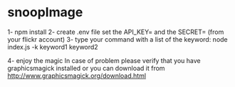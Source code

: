 # snoopImage

1- npm install
2- create .env file set the API_KEY= and the SECRET=  (from your flickr account)
3- type your command with a list of the keyword:
        node index.js -k keyword1 keyword2

4- enjoy the magic
In case of problem please verify that you have graphicsmagick installed or you can download it from http://www.graphicsmagick.org/download.html
